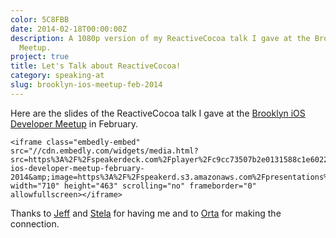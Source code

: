 ```yaml
---
color: 5C8FBB
date: 2014-02-18T00:00:00Z
description: A 1080p version of my ReactiveCocoa talk I gave at the Brooklyn iOS Developer
  Meetup.
project: true
title: Let's Talk about ReactiveCocoa!
category: speaking-at
slug: brooklyn-ios-meetup-feb-2014
---
```


Here are the slides of the ReactiveCocoa talk I gave at the [Brooklyn iOS Developer
Meetup][bidm] in February.

<div class="embed rich speaker deck">
    <style type="text/css" scoped>
        .embed:after {
            padding-top: 65.2112676056338% !important;
        }
    </style>

    <iframe class="embedly-embed" src="//cdn.embedly.com/widgets/media.html?src=https%3A%2F%2Fspeakerdeck.com%2Fplayer%2Fc9cc73507b2e0131588c1e6022973ecb&amp;url=https%3A%2F%2Fspeakerdeck.com%2Frobb%2Fbrooklyn-ios-developer-meetup-february-2014&amp;image=https%3A%2F%2Fspeakerd.s3.amazonaws.com%2Fpresentations%2Fc9cc73507b2e0131588c1e6022973ecb%2Fslide_0.jpg&amp;key=01b95e9d4bd648fbb64752457c12935d&amp;type=text%2Fhtml&amp;schema=speakerdeck" width="710" height="463" scrolling="no" frameborder="0" allowfullscreen></iframe>
</div>

Thanks to [Jeff] and [Stela] for having me and to [Orta] for making the
connection.

[bidm]: http://www.meetup.com/The-Brooklyn-iPhone-and-iPad-Developer-Meetup/
[jeff]: https://twitter.com/jeffsoto/
[stela]: https://twitter.com/tfbnght
[orta]: https://twitter.com/orta
